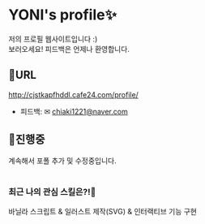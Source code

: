# YONI's profile✨

저의 프로필 웹사이트입니다 :)
<br>
보러오세요! 피드백은 언제나 환영합니다.
<br>
## 🔗URL
http://cjstkapfhddl.cafe24.com/profile/
- 피드백: ✉ chiaki1221@naver.com

## 🔨진행중
계속해서 포폴 추가 및 수정중입니다.
<br><br>
### 최근 나의 관심 스킬은?!🤔
바닐라 스크립트 & 일러스트 제작(SVG) & 인터랙티브 기능 구현

